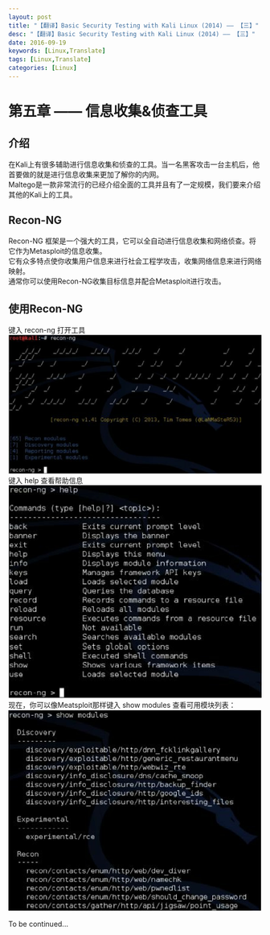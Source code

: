 ```yaml
---
layout: post
title: "【翻译】Basic Security Testing with Kali Linux (2014) —— 【三】"
desc: "【翻译】Basic Security Testing with Kali Linux (2014) —— 【三】"
date: 2016-09-19
keywords: [Linux,Translate]
tags: [Linux,Translate]
categories: [Linux]
---
```


# 第五章 —— 信息收集&侦查工具

## 介绍

在Kali上有很多辅助进行信息收集和侦查的工具。当一名黑客攻击一台主机后，他首要做的就是进行信息收集来更加了解你的内网。  
Maltego是一款非常流行的已经介绍全面的工具并且有了一定规模，我们要来介绍其他的Kali上的工具。  

## Recon-NG

Recon-NG 框架是一个强大的工具，它可以全自动进行信息收集和网络侦查。将它作为Metasploit的信息收集。  
它有众多特点使你收集用户信息来进行社会工程学攻击，收集网络信息来进行网络映射。  
通常你可以使用Recon-NG收集目标信息并配合Metasploit进行攻击。  

## 使用Recon-NG

键入 recon-ng 打开工具  
![alt text](/../static/img/blog/basicsecurity_3/0.png)  
键入 help 查看帮助信息  
![alt text](/../static/img/blog/basicsecurity_3/1.png)  
现在，你可以像Meatsploit那样键入 show modules 查看可用模块列表：  
![alt text](/../static/img/blog/basicsecurity_3/2.png)  

To be continued...
